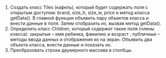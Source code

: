 1. Создать класс Tiles (кафель), который будет содержать поля с открытым доступом: brand, size_h, size_w, price и метод класса getData(). В главной функции объявить пару объектов класса и внести данные в поля. Затем отобразить их, вызвав метод getData().
2. Определить класс Children, который содержит такие поля (члены класса): закрытые – имя ребенка, фамилию и возраст , публичные – методы ввода данных и отображения их на экран. Объявить два объекта класса, внести данные и показать их.
3. Преобразовать строки двумерного массива в столбцы.